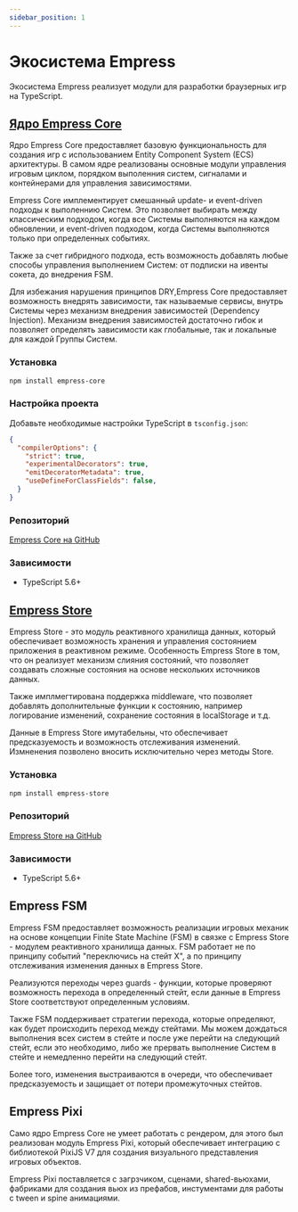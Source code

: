 ```yaml
---
sidebar_position: 1
---
```


# Экосистема Empress

Экосистема Empress реализует модули для разработки браузерных игр на TypeScript.

## [Ядро Empress Core](core/what-is-empress)

Ядро Empress Core предоставляет базовую функциональность для создания игр с использованием Entity Component System (ECS) архитектуры. В самом ядре реализованы основные модули управления игровым циклом, порядком выполенния систем, сигналами и контейнерами для управления зависимостями. 

Empress Core имплементирует смешанный update- и event-driven подходы к выполеннию Систем. Это позволяет выбирать между классическим подходом, когда все Системы выполняются на каждом обновлении, и event-driven подходом, когда Системы выполняются только при определенных событиях.

Также за счет гибридного подхода, есть возможность добавлять любые способы управления выполнением Систем: от подписки на ивенты сокета, до внедрения FSM.

Для избежания нарушения принципов DRY,Empress Core предоставляет возможность внедрять зависимости, так называемые сервисы, внутрь Системы через механизм внедрения зависимостей (Dependency Injection). Механизм внедрения зависимостей достаточно гибок и позволяет определять зависимости как глобальные, так и локальные для каждой Группы Систем.

### Установка

```bash
npm install empress-core
```

### Настройка проекта

Добавьте необходимые настройки TypeScript в `tsconfig.json`:

```json
{
  "compilerOptions": {
    "strict": true,
    "experimentalDecorators": true,
    "emitDecoratorMetadata": true,
    "useDefineForClassFields": false,
  }
}
```

### Репозиторий

[Empress Core на GitHub](https://github.com/empressengine/empress-core)

### Зависимости

- TypeScript 5.6+

## [Empress Store](empress-store)

Empress Store - это модуль реактивного хранилища данных, который обеспечивает возможность хранения и управления состоянием приложения в реактивном режиме. Особенность Empress Store в том, что он реализует механизм слияния состояний, что позволяет создавать сложные состояния на основе нескольких источников данных. 

Также имплмегтирована поддержка middleware, что позволяет добавлять дополнительные функции к состоянию, например логирование изменений, сохранение состояния в localStorage и т.д.

Данные в Empress Store имутабельны, что обеспечивает предсказуемость и возможность отслеживания изменений. Измненения позволено вносить исключительно через методы Store.

### Установка

```bash
npm install empress-store
```

### Репозиторий

[Empress Store на GitHub](https://github.com/empressengine/empress-store)

### Зависимости

- TypeScript 5.6+

## Empress FSM

Empress FSM предоставляет возможность реализации игровых механик на основе концепции Finite State Machine (FSM) в связке с Empress Store - модулем реактивного хранилища данных. FSM работает не по принципу событий "переключись на стейт Х", а по принципу отслеживания изменения данных в Empress Store.

Реализуются переходы через guards - функции, которые проверяют возможность перехода в определенный стейт, если данные в Empress Store соответствуют определенным условиям.

Также FSM поддерживает стратегии перехода, которые определяют, как будет происходить переход между стейтами. Мы можем дождаться выполнения всех систем в стейте и после уже перейти на следующий стейт, если это необходимо, либо же прервать выполнение Систем в стейте и немедленно перейти на следующий стейт. 

Более того, изменения выстраиваются в очереди, что обеспечивает предсказуемость и защищает от потери промежуточных стейтов.

## Empress Pixi

Само ядро Empress Core не умеет работать с рендером, для этого был реализован модуль Empress Pixi, который обеспечивает интеграцию с библиотекой PixiJS V7 для создания визуального представления игровых объектов.

Empress Pixi поставляется с загрзчиком, сценами, shared-вьюхами, фабриками для создания вьюх из префабов, инстументами для работы с tween и spine анимациями. 